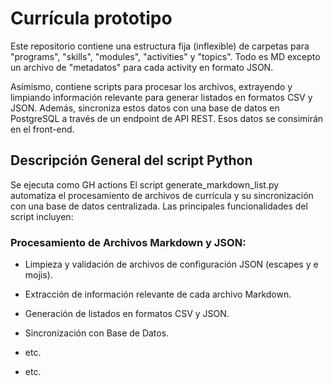 # Currícula prototipo
Este repositorio contiene una estructura fija (inflexible) de carpetas para "programs", "skills", "modules", "activities" y "topics". Todo es MD excepto un archivo de "metadatos" para cada activity en formato JSON.

Asímismo, contiene scripts para procesar los archivos, extrayendo y limpiando información relevante para generar listados en formatos CSV y JSON. Además, sincroniza estos datos con una base de datos en PostgreSQL a través de un endpoint de API REST. Esos datos se consimirán en el front-end.

## Descripción General del script Python
Se ejecuta como GH actions
El script generate_markdown_list.py automatiza el procesamiento de archivos de currícula y su sincronización con una base de datos centralizada. Las principales funcionalidades del script incluyen:

### Procesamiento de Archivos Markdown y JSON:
- Limpieza y validación de archivos de configuración JSON (escapes y e mojis).
- Extracción de información relevante de cada archivo Markdown.
- Generación de listados en formatos CSV y JSON.
- Sincronización con Base de Datos.

- etc.
- etc.

